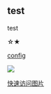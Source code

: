 ## test

test

☆★

[config](read.md#h2)


![](https://p6-juejin.byteimg.com/tos-cn-i-k3u1fbpfcp/ced7b7400f7f4347aa08a4843a3ec052~tplv-k3u1fbpfcp-watermark.image)

[快速访问图片](https://p6-juejin.byteimg.com/tos-cn-i-k3u1fbpfcp/ced7b7400f7f4347aa08a4843a3ec052~tplv-k3u1fbpfcp-watermark.image)
